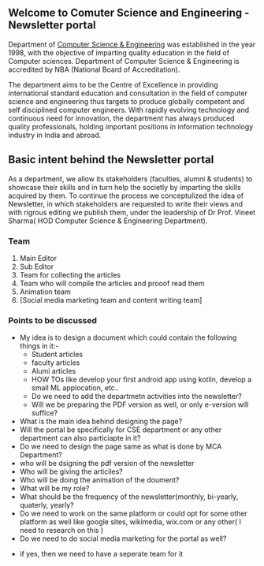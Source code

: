 ## Welcome to Comuter Science and Engineering - Newsletter portal

Department of [Computer Science & Engineering](https://www.kiet.edu/home/access_depart_data/NQ==) was established in the year 1998, with the objective of imparting quality education in the field of Computer sciences. Department of Computer Science & Engineering is accredited by NBA (National Board of Accreditation). 

The department aims to be the Centre of Excellence in providing international standard education and consultation in the field of computer science and engineering thus targets to produce globally competent and self disciplined computer engineers. With rapidly evolving technology and continuous need for innovation, the department has always produced quality professionals, holding important positions in information technology industry in India and abroad.

## Basic intent behind the Newsletter portal

As a department, we allow its stakeholders (faculties, alumni & students) to showcase their skills and in turn help the societly by imparting the skills acquired by them. To continue the process we conceptulized the idea of Newsletter, in which stakeholders are requested to write their views and with rigrous editing we publish them, under the leadership of Dr Prof. Vineet Sharma( HOD Computer Science & Engineering Department).


### Team
1. Main Editor
2. Sub Editor
3. Team for collecting the articles
4. Team who will compile the articles and prooof read them
5. Animation team
6. [Social media marketing team and content writing team]


### Points to be discussed
- My idea is to design a document which could contain the following things in it:-
  * Student articles
  * faculty articles
  * Alumi articles
  * HOW TOs like develop your first android app using kotlin, develop a small ML applocation, etc..
  * Do we need to add the departmetn activities into the newsletter?
  * Will we be preparing the PDF version as well, or only e-version will suffice?
- What is the main idea behind designing the page?
- Will the portal be specifically for CSE department or any other department can also particiapte in it?
- Do we need to design the page same as what is done by MCA Department?
- who will be dsigning the pdf version of the newsletter
- Who will be giving the articiles? 
- Who will be doing the animation of the doument?
- What will be my role?
- What should be the frequency of the newsletter(monthly, bi-yearly, quaterly, yearly? 
- Do we need to work on the same platform or could opt for some other platform as well like google sites, wikimedia, wix.com or any other( I need to research on this )
- Do we need to do social media marketing for the portal as well?
 * if yes, then we need to have a seperate team for it
